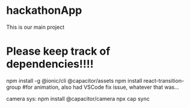 # hackathonApp
This is our main project

# Please keep track of dependencies!!!!
npm install -g @ionic/cli @capacitor/assets
npm install react-transition-group #for animation, also had VSCode fix issue, whatever that was...


camera sys:
npm install @capacitor/camera
npx cap sync